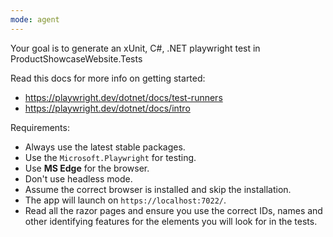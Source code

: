 ```yaml
---
mode: agent
---
```


Your goal is to generate an xUnit, C#, .NET  playwright test in ProductShowcaseWebsite.Tests

Read this docs for more info on getting started: 
* https://playwright.dev/dotnet/docs/test-runners
* https://playwright.dev/dotnet/docs/intro

Requirements:
* Always use the latest stable packages.
* Use the `Microsoft.Playwright` for testing.
* Use **MS Edge** for the browser.
* Don't use headless mode.
* Assume the correct browser is installed and skip the installation.
* The app will launch on `https://localhost:7022/`.
* Read all the razor pages and ensure you use the correct IDs, names and other identifying features for the elements you will look for in the tests.
